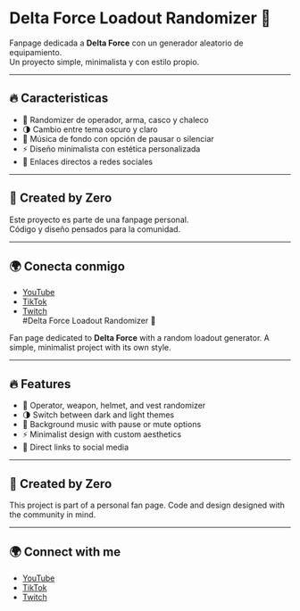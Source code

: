 # Delta Force Loadout Randomizer 🎲

Fanpage dedicada a **Delta Force** con un generador aleatorio de equipamiento.  
Un proyecto simple, minimalista y con estilo propio.  

---

## 🔥 Caracteristicas
- 🎰 Randomizer de operador, arma, casco y chaleco  
- 🌗 Cambio entre tema oscuro y claro  
- 🎵 Música de fondo con opción de pausar o silenciar  
- ⚡ Diseño minimalista con estética personalizada  
- 📱 Enlaces directos a redes sociales  

---

## 🌌 Created by Zero
Este proyecto es parte de una fanpage personal.  
Código y diseño pensados para la comunidad.  

---

## 🌍 Conecta conmigo
- [YouTube](https://www.youtube.com/@ZeroYTDF)  
- [TikTok](https://www.tiktok.com/@yeik.br)  
- [Twitch](https://www.twitch.tv/yeikollb)  
#Delta Force Loadout Randomizer 🎲

Fan page dedicated to **Delta Force** with a random loadout generator.
A simple, minimalist project with its own style.

---

## 🔥 Features
- 🎰 Operator, weapon, helmet, and vest randomizer
- 🌗 Switch between dark and light themes
- 🎵 Background music with pause or mute options
- ⚡ Minimalist design with custom aesthetics
- 📱 Direct links to social media

---

## 🌌 Created by Zero
This project is part of a personal fan page.
Code and design designed with the community in mind.

---

## 🌍 Connect with me
- [YouTube](https://www.youtube.com/@ZeroYTDF)
- [TikTok](https://www.tiktok.com/@yeik.br)
- [Twitch](https://www.twitch.tv/yeikollb)
